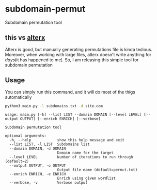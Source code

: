 # subdomain-permut
Subdomain permutation tool

## this vs [alterx](https://github.com/projectdiscovery/alterx)
Alterx is good, but manually generating permutations file is kinda tedious. Moreover, when working with large files, alterx doesn't write anything for *days*(it has happened to me). So, I am releasing this simple tool for subdomain permutation

## Usage
You can simply run this command, and it will do most of the thigs automatically
```bash
python3 main.py -l subdomains.txt -d site.com
```

```
usage: main.py [-h] --list LIST --domain DOMAIN [--level LEVEL] [--output OUTPUT] [--enrich ENRICH] [--verbose]

Subdomain permutation tool

optional arguments:
  -h, --help            show this help message and exit
  --list LIST, -l LIST  Subdomains list
  --domain DOMAIN, -d DOMAIN
                        Domain name for the target
  --level LEVEL         Number of iterations to run through (default=2)
  --output OUTPUT, -o OUTPUT
                        Output file name (default=permut.txt)
  --enrich ENRICH, -e ENRICH
                        Enrich using given wordlist
  --verbose, -v         Verbose output
  ```